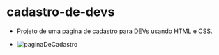 # cadastro-de-devs
- Projeto de uma página de cadastro para DEVs usando HTML e CSS.


- ![paginaDeCadastro](https://user-images.githubusercontent.com/115657777/215797565-24cf24b8-1b94-4b38-85f9-c0cc5fab2b27.png)

